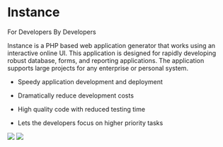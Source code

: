 Instance
========

For Developers By Developers

Instance is a PHP based web application generator that works using an interactive online UI. This application is designed for rapidly developing robust database, forms, and reporting applications. The application supports large projects for any enterprise or personal system. 

* Speedy application development and deployment

* Dramatically reduce development costs

* High quality code with reduced testing time

* Lets the developers focus on higher priority tasks

![](https://raw.github.com/tellsaqib/Instance/master/instance-ui.jpg)
![](https://raw.github.com/tellsaqib/Instance/master/instance-erd.jpg)
